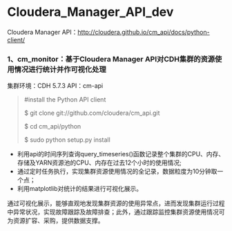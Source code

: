 # Cloudera_Manager_API_dev

Cloudera Manager API：http://cloudera.github.io/cm_api/docs/python-client/

### 1、cm_monitor：基于Cloudera Manager API对CDH集群的资源使用情况进行统计并作可视化处理

  集群环境：CDH 5.7.3  API：cm-api
  > #install the Python API client
  > 
  > $ git clone git://github.com/cloudera/cm_api.git
  > 
  > $ cd cm_api/python
  > 
  > $ sudo python setup.py install
    
* 利用api的时间序列查询query_timeseries()函数记录整个集群的CPU、内存、存储及YARN资源池的CPU、内存在过去12个小时的使用情况;
* 通过定时任务执行，实现集群资源使用情况的全记录，数据粒度为10分钟取一个点；
* 利用matplotlib对统计的结果进行可视化展示。
    
通过可视化展示，能够直观地发现集群资源的使用异常点，进而发现集群运行过程中异常状况，实现故障跟踪及故障排查；此外，通过跟踪监控集群资源使用情况可为资源扩容、采购，提供数据支撑。
